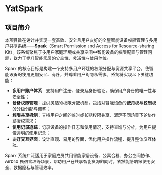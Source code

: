# YatSpark

## 项目简介

本项目旨在设计并实现一套高效、安全且用户友好的全屋智能设备权限管理与多用户共享系统——**Spark**（Smart Permission and Access for Resource-sharing Kit）。该系统聚焦于多用户家庭环境或共享空间中智能设备的权限配置与管理问题，致力于提升智能家居的安全性、灵活性与使用体验。

Spark 的核心目标是构建一个支持多用户环境的权限分配与资源共享平台，使智能设备的使用更加安全、有序，并尊重用户的隐私需求。系统将实现以下关键功能：

* **多用户账户体系**：支持用户注册、登录及身份验证，确保用户身份的唯一性与安全性；
* **设备权限管理**：提供灵活的权限分配机制，包括对智能设备的**使用权**与**控制权**的分级分配与调整；
* **权限共享机制**：支持用户之间的临时或长期权限共享，满足不同场景下的协作或授权需求；
* **使用记录追踪**：记录设备的操作日志和使用情况，支持查询与分析，为用户提供透明的使用记录；
* **友好交互界面**：设计直观、易用的界面，优化用户操作流程，提升整体交互体验。

Spark 系统广泛适用于家庭成员共用智能家居设备、公寓合租、办公空间协作、Airbnb 民宿管理等场景，帮助用户在共享智能资源的同时，依然能够确保使用安全、数据隐私与管理效率。
